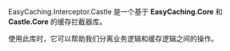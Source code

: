 EasyCaching.Interceptor.Castle 是一个基于 **EasyCaching.Core** 和 **Castle.Core** 的缓存拦截器库。

使用此库时，它可以帮助我们分离业务逻辑和缓存逻辑之间的操作。